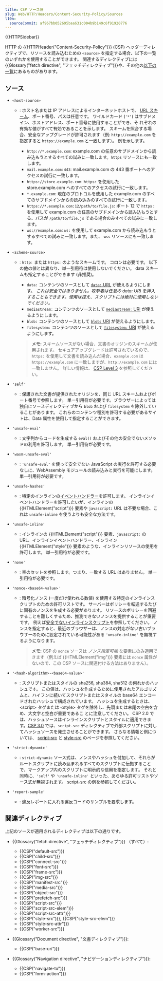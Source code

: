 ```yaml
---
title: CSP ソース値
slug: Web/HTTP/Headers/Content-Security-Policy/Sources
l10n:
  sourceCommit: af967bb052695baa631c004b9b149c6f91920776
---
```


{{HTTPSidebar}}

HTTP の {{HTTPHeader("Content-Security-Policy")}} (CSP) ヘッダーディレクティブで、リソースを読み込むための `<source>` を指定する場合、以下の一覧のいずれかを使用することができます。
関連するディレクティブには{{Glossary("fetch directive", "フェッチディレクティブ")}}や、その他の[以下の一覧](#関連ディレクティブ)にあるものがあります。

## ソース

- `<host-source>`

  - : ホスト名または IP アドレスによるインターネットホストで、 [URL スキーム](/ja/docs/Learn/Common_questions/Web_mechanics/What_is_a_URL)、ポート番号、パスは任意です。
    ワイルドカード (`'*'`) はサブドメイン、ホストアドレス、ポート番号に使用することができ、そ れぞれの有効な値がすべて有効であることを示します。
    スキームを照合する場合、安全なアップグレードが許可されます（例: `http://example.com` を指定すると `https://example.com` と一致します）。
    例を示します。

    - `http://*.example.com`: example.com の任意のサブドメインから読み込もうとするすべての試みに一致します。`https` リソースにも一致します。
    - `mail.example.com:443`: mail.example.com の 443 番ポートへのアクセスの試行に一致します。
    - `https://store.example.com`: `https:` を使用した store.example.com へのすべてのアクセスの試行に一致します。
    - `*.example.com`: 現在のプロトコルを使用した example.com のすべてのサブドメインからの読み込みのすべての試行に一致します。
    - `https://*.example.com:12/path/to/file.js`: ポート 12 で `https:` を使用して example.com の任意のサブドメインから読み込もうとする、パスが `/path/to/file.js` である場合のみすべての試みに一致します。
    - `ws://example.com`: `ws:` を使用して example.com から読み込もうとするすべての試みに一致します。また、 `wss` リソースにも一致します。

- `<scheme-source>`

  - : `http:` または `https:` のようなスキームです。
    コロンは必要です。
    以下の他の値とは異なり、単一引用符は使用しないでください。
    data スキームも指定することができます (非推奨)。

    - `data:` コンテンツのソースとして [`data:` URL](/ja/docs/Web/HTTP/Basics_of_HTTP/Data_URLs) が使えるようにします。
      _これは安全ではありません。攻撃者は任意の data: URI を挿入することもできます。使用は控え、スクリプトには絶対に使用しないでください。_
    - `mediastream:` コンテンツのソースとして [`mediastream:` URI](/ja/docs/Web/API/Media_Capture_and_Streams_API) が使えるようにします。
    - `blob:` コンテンツのソースとして [`blob:` URI](/ja/docs/Web/API/Blob) が使えるようにします。
    - `filesystem:` コンテンツのソースとして [`filesystem:` URI](/ja/docs/Web/API/FileSystem) が使えるようにします。

    > **メモ:** スキームソースがない場合、文書のオリジンのスキームが使用されます。
    > セキュアアップグレードは許可されているので、`https:` を使用して文書を読み込んだ場合、`example.com` は `https://example.com` に一致しますが、`http://example.com` には一致しません。
    > 詳しい情報は、 [CSP Level 3](https://www.w3.org/TR/CSP3/#match-url-to-source-list) を参照してください。

- `'self'`
  - : 保護された文書が提供されたオリジンを、同じ URL スキームおよびポート番号で参照します。
    単一引用符が必要です。ブラウザーによっては独自にソースディレクティブから `blob` および `filesystem` を除外していることがあります。
    これらのコンテンツ種別を許可する必要があるサイトは、Data 属性を使用して指定することができます。
- `'unsafe-eval'`
  - : 文字列からコードを生成する `eval()` およびその他の安全でないメソッドの利用を許可します。
    単一引用符が必要です。
- `'wasm-unsafe-eval'`
  - : `'unsafe-eval'` を使って安全でない JavaScript の実行を許可する必要なしに、WebAssembly モジュールの読み込みと実行を可能にします。
    単一引用符が必要です。
- `'unsafe-hashes'`
  - : 特定のインラインの[イベントハンドラー](/ja/docs/Web/Events/Event_handlers)を許可します。
    インラインイベントハンドラーを許可したいが、インラインの {{HTMLElement("script")}} 要素や `javascript:` URL は不要な場合、これは `unsafe-inline` を使うよりも安全な方法です。
- `'unsafe-inline'`
  - : インラインの {{HTMLElement("script")}} 要素、`javascript:` の URL、インラインイベントハンドラー、インライン {{HTMLElement("style")}} 要素のような、インラインリソースの使用を許可します。
    単一引用符が必要です。
- `'none'`
  - : 空のセットを参照します。つまり、一致する URL はありません。
    単一引用符が必要です。
- `'nonce-<base64-value>'`

  - : 暗号化ノンス (一度だけ使われる数値) を使用する特定のインラインスクリプトのための許可リストです。
    サーバーはポリシーを転送するたびに固有のノンスを生成する必要があります。
    リソースのポリシーを回避することを難しくするため、推測できないノンスを提供することが重要です。
    例えば[安全でないインラインスクリプト](/ja/docs/Web/HTTP/Headers/Content-Security-Policy/script-src#unsafe_inline_script)を参照してください。
    ノンスを指定すると、最近のブラウザーは、ノンスの対応がない古いブラウザーのために設定されている可能性がある `'unsafe-inline'` を無視するようになります。

    > **メモ:** CSP の `nonce` ソースは _ノンス指定可能_ な要素にのみ適用できます（例えば {{HTMLElement("img")}} 要素には `nonce` 属性がないので、この CSP ソースに関連付ける方法はありません）。

- `'<hash-algorithm>-<base64-value>'`
  - : スクリプトまたはスタイルの sha256, sha384, sha512 の何れかのハッシュです。
    この値は、ハッシュを作成するために使用されたアルゴリズムと、ハイフンに続いてスクリプトまたはスタイルの base64 エンコードされたハッシュで構成されています。
    ハッシュを生成するときは、 \<script> タグまたは \<style> タグを除外し、先頭または末尾の空白を含め、大文字と空白が重要であるこ とに注意してください。
    CSP 2.0 では、ハッシュソースはインラインスクリプトとスタイルに適用できます。[CSP 3.0](https://www.w3.org/TR/CSP3/#external-hash) では、`script-src` ディレクティブで外部スクリプトに対してハッシュソースを発生させることができます。
    さらなる情報と例については、 [script-src](/ja/docs/Web/HTTP/Headers/Content-Security-Policy/script-src#unsafe_inline_script) と [style-src](/ja/docs/Web/HTTP/Headers/Content-Security-Policy/style-src#unsafe_inline_styles) のページを参照してください。
- `'strict-dynamic'`
  - : `strict-dynamic` ソース式は、ノンスやハッシュを付加して、それらがルートスクリプトに読み込まれるすべてのスクリプトに伝搬することで、マークアップ内のスクリプトに明示的な信用を指定します。
    それと同時に、`'self'` や `'unsafe-inline'` といった、あらゆる許可リストやソース式が無視されます。
    [script-src](/ja/docs/Web/HTTP/Headers/Content-Security-Policy/script-src#strict-dynamic) の例を参照してください。
- `'report-sample'`
  - : 違反レポートに入れる違反コードのサンプルを要求します。

## 関連ディレクティブ

上記のソースが適用されるディレクティブは以下の通りです。

- {{Glossary("fetch directive", "フェッチディレクティブ")}} （すべて）:

  - {{CSP("default-src")}}
  - {{CSP("child-src")}}
  - {{CSP("connect-src")}}
  - {{CSP("font-src")}}
  - {{CSP("frame-src")}}
  - {{CSP("img-src")}}
  - {{CSP("manifest-src")}}
  - {{CSP("media-src")}}
  - {{CSP("object-src")}}
  - {{CSP("prefetch-src")}}
  - {{CSP("script-src")}}
  - {{CSP("script-src-elem")}}
  - {{CSP("script-src-attr")}}
  - {{CSP("style-src")}}, {{CSP("style-src-elem")}}
  - {{CSP("style-src-attr")}}
  - {{CSP("worker-src")}}

- {{Glossary("Document directive", "文書ディレクティブ")}}:

  - {{CSP("base-uri")}}

- {{Glossary("Navigation directive", "ナビゲーションディレクティブ")}}:

  - {{CSP("navigate-to")}}
  - {{CSP("form-action")}}
